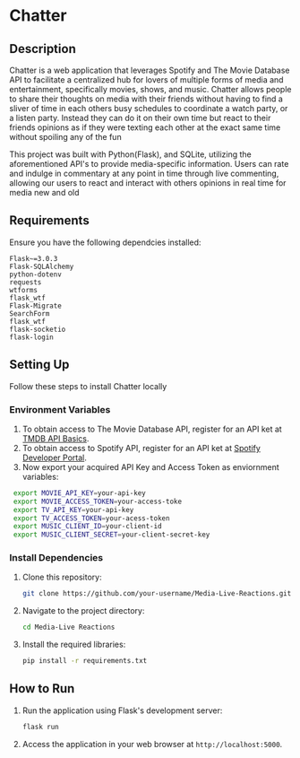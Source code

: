 # Chatter 
## Description 
Chatter is a web application that leverages Spotify and The Movie Database API to facilitate a centralized hub for lovers of multiple forms of media and entertainment, specifically movies, shows, and music.
Chatter allows people to share their thoughts on media with their friends without having to find a sliver of time in each others busy schedules to coordinate a watch party, or a listen party. Instead they can do it on their own time but react to their friends opinions as if they were texting each other at the exact same time without spoiling any of the fun


This project was built with Python(Flask), and SQLite, utilizing the aforementioned API's to provide media-specific information.
Users can rate and indulge in commentary at any point in time through live commenting, allowing our users to react and interact with others opinions in real time for media new and old

## Requirements 
Ensure you have the following dependcies installed:

```
Flask~=3.0.3
Flask-SQLAlchemy
python-dotenv
requests
wtforms
flask_wtf
Flask-Migrate
SearchForm
flask_wtf 
flask-socketio
flask-login
```

## Setting Up
Follow these steps to install Chatter locally

### Environment Variables
  1. To obtain access to The Movie Database API, register for an API ket at [TMDB API Basics](https://developer.themoviedb.org/docs/getting-started/).
  2. To obtain access to Spotify API, register for an API ket at [Spotify Developer Portal](https://developer.spotify.com/documentation/web-api/tutorials/getting-started/).
  3. Now export your acquired API Key and Access Token as enviornment variables:

 ```bash
  export MOVIE_API_KEY=your-api-key
  export MOVIE_ACCESS_TOKEN=your-access-toke
  export TV_API_KEY=your-api-key
  export TV_ACCESS_TOKEN=your-acess-token
  export MUSIC_CLIENT_ID=your-client-id
  export MUSIC_CLIENT_SECRET=your-client-secret-key
   ```

### Install Dependencies
1. Clone this repository:

   ```bash
   git clone https://github.com/your-username/Media-Live-Reactions.git
   ```
2. Navigate to the project directory:

   ```bash
   cd Media-Live Reactions
   ```

3. Install the required libraries:

   ```bash
   pip install -r requirements.txt
   ```
## How to Run

1. Run the application using Flask's development server:

   

   ```bash
   flask run
   ```

3. Access the application in your web browser at `http://localhost:5000`.
